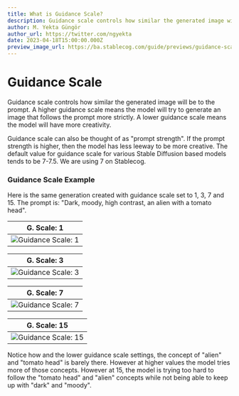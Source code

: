 ```yaml
---
title: What is Guidance Scale?
description: Guidance scale controls how similar the generated image will be to the prompt. Learn more about it in our guide.
author: M. Yekta Güngör
author_url: https://twitter.com/ngyekta
date: 2023-04-18T15:00:00.000Z
preview_image_url: https://ba.stablecog.com/guide/previews/guidance-scale.jpg
---
```


# Guidance Scale

Guidance scale controls how similar the generated image will be to the prompt. A higher guidance scale means the model will try to generate an image that follows the prompt more strictly. A lower guidance scale means the model will have more creativity.

Guidance scale can also be thought of as "prompt strength". If the prompt strength is higher, then the model has less leeway to be more creative. The default value for guidance scale for various Stable Diffusion based models tends to be 7-7.5. We are using 7 on Stablecog.

### Guidance Scale Example

Here is the same generation created with guidance scale set to 1, 3, 7 and 15. The prompt is: "Dark, moody, high contrast, an alien with a tomato head".

| G. Scale: 1                                                                                                                       |
| --------------------------------------------------------------------------------------------------------------------------------- |
| ![Guidance Scale: 1](https://ba.stablecog.com/guide/generation-settings/guidance_scale_1.jpg)<!--rehype:width=1024&height=1536--> |

<!--rehype:class=w-full md:w-1/2-->

| G. Scale: 3                                                                                                                       |
| --------------------------------------------------------------------------------------------------------------------------------- |
| ![Guidance Scale: 3](https://ba.stablecog.com/guide/generation-settings/guidance_scale_3.jpg)<!--rehype:width=1024&height=1536--> |

<!--rehype:class=w-full md:w-1/2-->

| G. Scale: 7                                                                                                                       |
| --------------------------------------------------------------------------------------------------------------------------------- |
| ![Guidance Scale: 7](https://ba.stablecog.com/guide/generation-settings/guidance_scale_7.jpg)<!--rehype:width=1024&height=1536--> |

<!--rehype:class=w-full md:w-1/2-->

| G. Scale: 15                                                                                                                        |
| ----------------------------------------------------------------------------------------------------------------------------------- |
| ![Guidance Scale: 15](https://ba.stablecog.com/guide/generation-settings/guidance_scale_15.jpg)<!--rehype:width=1024&height=1536--> |

<!--rehype:class=w-full md:w-1/2-->

Notice how and the lower guidance scale settings, the concept of "alien" and "tomato head" is barely there. However at higher values the model tries more of those concepts. However at 15, the model is trying too hard to follow the "tomato head" and "alien" concepts while not being able to keep up with "dark" and "moody".

